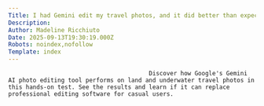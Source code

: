 ```yaml
---
Title: I had Gemini edit my travel photos, and it did better than expected
Description: 
Author: Madeline Ricchiuto
Date: 2025-09-13T19:30:19.000Z
Robots: noindex,nofollow
Template: index
---
```


                                            Discover how Google's Gemini AI photo editing tool performs on land and underwater travel photos in this hands-on test. See the results and learn if it can replace professional editing software for casual users.
                                        